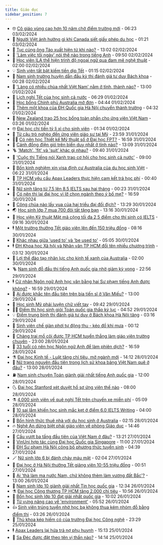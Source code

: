 ```yaml
---
title: Giáo dục
sidebar_position: 7
---
```


<!-- vnexpress-giao-duc:START -->
- 🤓 [Cô giáo vùng cao hơn 10 năm chờ điểm trường mới](https://vnexpress.net/co-giao-vung-cao-hon-10-nam-cho-diem-truong-moi-4708280.html) - 06:23 03/02/2024
- 🦆 [Người Việt ảnh hưởng gì khi Canada siết giấy phép du học](https://vnexpress.net/nguoi-viet-anh-huong-gi-khi-canada-siet-giay-phep-du-hoc-4707279.html) - 01:21 03/02/2024
- 🦩 [Tục cúng ông Táo xuất hiện từ khi nào?](https://vnexpress.net/tuc-cung-ong-tao-xuat-hien-tu-khi-nao-4708122.html) - 13:02 02/02/2024
- 🌮 [&#39;Làm việc tối ngày&#39; nói thế nào trong tiếng Anh](https://vnexpress.net/lam-viec-toi-ngay-noi-the-nao-trong-tieng-anh-4708119.html) - 09:50 02/02/2024
- 🔭 [Học viên ILA thể hiện trình độ ngoại ngữ qua đam mê nghệ thuật](https://vnexpress.net/hoc-vien-ila-the-hien-trinh-do-ngoai-ngu-qua-dam-me-nghe-thuat-4707877.html) - 02:00 02/02/2024
- 💡 [Sinh viên tất bật kiếm tiền dịp Tết](https://vnexpress.net/sinh-vien-tat-bat-kiem-tien-dip-tet-4707732.html) - 01:15 02/02/2024
- 🥰 [Nam sinh trường huyện dẫn đầu kỳ thi đánh giá tư duy Bách khoa](https://vnexpress.net/nam-sinh-truong-huyen-dan-dau-ky-thi-danh-gia-tu-duy-bach-khoa-4707291.html) - 00:28 02/02/2024
- 🐲 [&#39;Làng có nhiều chùa nhất Việt Nam&#39; nằm ở tỉnh, thành nào?](https://vnexpress.net/lang-co-nhieu-chua-nhat-viet-nam-nam-o-tinh-thanh-nao-4707734.html) - 13:00 01/02/2024
- 🦒 [Lịch nghỉ Tết của học sinh cả nước](https://vnexpress.net/lich-nghi-tet-cua-hoc-sinh-ca-nuoc-4707476.html) - 06:29 01/02/2024
- 🦆 [Học bổng Chính phủ Australia mở đơn](https://vnexpress.net/hoc-bong-chinh-phu-australia-mo-don-4707518.html) - 04:44 01/02/2024
- 🧰 [Thêm một khoa của ĐH Quốc gia Hà Nội chuyển thành trường](https://vnexpress.net/them-mot-khoa-cua-dh-quoc-gia-ha-noi-chuyen-thanh-truong-4707526.html) - 04:32 01/02/2024
- 🐘 [New Zealand trao 25 học bổng toàn phần cho ứng viên Việt Nam](https://vnexpress.net/new-zealand-trao-25-hoc-bong-toan-phan-cho-ung-vien-viet-nam-4707406.html) - 03:26 01/02/2024
- 🤓 [Đại học chi tiền tỷ lì xì cho sinh viên](https://vnexpress.net/dai-hoc-chi-tien-ty-li-xi-cho-sinh-vien-4706880.html) - 01:34 01/02/2024
- 🧰 [Từ cậu trò nghèo đến ứng viên giáo sư tại Mỹ](https://vnexpress.net/tu-cau-tro-ngheo-den-ung-vien-giao-su-tai-my-4707337.html) - 23:59 31/01/2024
- 🧑‍💻 [Có nên học Thiết kế Mỹ thuật số ở Đại học FPT?](https://vnexpress.net/co-nen-hoc-thiet-ke-my-thuat-so-o-dai-hoc-fpt-4707166.html) - 16:59 31/01/2024
- 🫶 [Cánh đồng điện gió trên biển duy nhất ở tỉnh nào?](https://vnexpress.net/canh-dong-dien-gio-tren-bien-duy-nhat-o-tinh-nao-4707150.html) - 13:09 31/01/2024
- 🪜 [&#39;Match&#39;, &#39;fit&#39; và &#39;suit&#39; khác gì nhau?](https://vnexpress.net/match-fit-va-suit-khac-gi-nhau-4707323.html) - 09:40 31/01/2024
- 🎊 [&#39;Cuộc thi Tiếng nói Xanh trao cơ hội cho học sinh cả nước&#39;](https://vnexpress.net/cuoc-thi-tieng-noi-xanh-trao-co-hoi-cho-hoc-sinh-ca-nuoc-4707284.html) - 09:00 31/01/2024
- 🧐 [Bốn kinh nghiệm xin visa định cư Australia của du học sinh Việt](https://vnexpress.net/bon-kinh-nghiem-xin-visa-dinh-cu-australia-cua-du-hoc-sinh-viet-4705131.html) - 06:22 31/01/2024
- 🌈 [TP HCM yêu cầu Apax Leaders thực hiện cam kết trả học phí](https://vnexpress.net/tp-hcm-yeu-cau-apax-leaders-thuc-hien-cam-ket-tra-hoc-phi-4707014.html) - 00:40 31/01/2024
- 🥰 [Nữ sinh tăng từ 7.5 lên 8.5 IELTS sau hai tháng](https://vnexpress.net/nu-sinh-tang-tu-7-5-len-8-5-ielts-sau-hai-thang-4706660.html) - 00:23 31/01/2024
- 🎡 [Có nên thi lại đại học vì lỡ chọn ngành theo ý bố mẹ?](https://vnexpress.net/co-nen-thi-lai-dai-hoc-vi-lo-chon-nganh-theo-y-bo-me-4704660.html) - 16:59 30/01/2024
- 🎊 [Công chúa nào lấy vua của hai triều đại đối địch?](https://vnexpress.net/cong-chua-nao-lay-vua-cua-hai-trieu-dai-doi-dich-4706831.html) - 13:29 30/01/2024
- 🌏 [Học sinh lớp 7 mua 700 đôi tất tặng bạn](https://vnexpress.net/hoc-sinh-lop-7-mua-700-doi-tat-tang-ban-4706643.html) - 13:16 30/01/2024
- 🥸 [Học viện Kỹ thuật Mật mã cộng tối đa 2,5 điểm cho thí sinh có IELTS](https://vnexpress.net/hoc-vien-ky-thuat-mat-ma-cong-toi-da-2-5-diem-cho-thi-sinh-co-ielts-4706865.html) - 09:16 30/01/2024
- 🕴 [Một trường thưởng Tết giáo viên lên đến 150 triệu đồng](https://vnexpress.net/mot-truong-thuong-tet-giao-vien-len-den-150-trieu-dong-4706815.html) - 08:16 30/01/2024
- 💂 [Khác nhau giữa &#39;used to&#39; và &#39;be used to&#39;](https://vnexpress.net/khac-nhau-giua-used-to-va-be-used-to-4706762.html) - 05:05 30/01/2024
- 🕴 [ĐH Khoa học Xã hội và Nhân văn TP HCM đổi tên nhiều chương trình](https://vnexpress.net/dh-khoa-hoc-xa-hoi-va-nhan-van-tp-hcm-doi-ten-nhieu-chuong-trinh-4706565.html) - 03:12 30/01/2024
- 🌋 [Lợi thế đào tạo nhân lực cho kinh tế xanh của Australia](https://vnexpress.net/loi-the-dao-tao-nhan-luc-cho-kinh-te-xanh-cua-australia-4706615.html) - 02:00 30/01/2024
- 🪜 [Nam sinh đỗ đầu thi tiếng Anh quốc gia nhờ giảm kỳ vọng](https://vnexpress.net/nam-sinh-do-dau-thi-tieng-anh-quoc-gia-nho-giam-ky-vong-4706438.html) - 22:56 29/01/2024
- 🕴 [Cử nhân Ngôn ngữ Anh học văn bằng hai Sư phạm tiếng Anh được không?](https://vnexpress.net/cu-nhan-ngon-ngu-anh-hoc-van-bang-hai-su-pham-tieng-anh-duoc-khong-4705079.html) - 16:59 29/01/2024
- 🎃 [Ai được khắc tên đầu tiên trên bia tiến sĩ ở Văn Miếu?](https://vnexpress.net/ai-duoc-khac-ten-dau-tien-tren-bia-tien-si-o-van-mieu-4706500.html) - 13:00 29/01/2024
- 🦏 [Học sinh Mỹ phải luyện chữ viết tay](https://vnexpress.net/hoc-sinh-my-phai-luyen-chu-viet-tay-4706235.html) - 09:42 29/01/2024
- 🧑‍🏫 [Điểm thi học sinh giỏi Toán quốc gia thấp kỷ lục](https://vnexpress.net/diem-thi-hoc-sinh-gioi-toan-quoc-gia-thap-ky-luc-4706102.html) - 04:52 29/01/2024
- 💡 [Điểm trung bình thi đánh giá tư duy ở Bách khoa Hà Nội tăng](https://vnexpress.net/diem-trung-binh-thi-danh-gia-tu-duy-o-bach-khoa-ha-noi-tang-4706233.html) - 03:16 29/01/2024
- 🐎 [Sinh viên chế giàn phơi tự động thu - kéo đồ khi mưa](https://vnexpress.net/sinh-vien-che-gian-phoi-tu-dong-thu-keo-do-khi-mua-4705878.html) - 00:12 29/01/2024
- 🧰 [Chàng trai mồ côi được TP HCM tuyển thẳng làm giáo viên trường chuyên](https://vnexpress.net/chang-trai-mo-coi-duoc-tp-hcm-tuyen-thang-lam-giao-vien-truong-chuyen-4706097.html) - 23:00 28/01/2024
- 🙉 [33 tuổi có nên học Ngôn ngữ Anh để làm phiên dịch?](https://vnexpress.net/33-tuoi-co-nen-hoc-ngon-ngu-anh-de-lam-phien-dich-4706065.html) - 16:59 28/01/2024
- ⚗️ [Đại học Kinh tế - Luật tăng chỉ tiêu, mở ngành mới](https://vnexpress.net/dai-hoc-kinh-te-luat-tang-chi-tieu-mo-nganh-moi-4706088.html) - 14:12 28/01/2024
- 🌝 [Nữ trạng nguyên đầu tiên trong lịch sử khoa bảng Việt Nam quê ở đâu?](https://vnexpress.net/nu-trang-nguyen-dau-tien-trong-lich-su-khoa-bang-viet-nam-que-o-dau-4705920.html) - 13:00 28/01/2024
- ⛽️ [Nam sinh chuyên Toán giành giải nhất tiếng Anh quốc gia](https://vnexpress.net/nam-sinh-chuyen-toan-gianh-giai-nhat-tieng-anh-quoc-gia-4706013.html) - 12:00 28/01/2024
- 🌜 [Đại học Stanford xét duyệt hồ sơ ứng viên thế nào](https://vnexpress.net/dai-hoc-stanford-xet-duyet-ho-so-ung-vien-the-nao-4705662.html) - 08:00 28/01/2024
- ⚗️ [4.000 sinh viên về quê nghỉ Tết trên chuyến xe miễn phí](https://vnexpress.net/4-000-sinh-vien-ve-que-nghi-tet-tren-chuyen-xe-mien-phi-4706008.html) - 05:09 28/01/2024
- 🧰 [10 sai lầm khiến học sinh mắc kẹt ở điểm 6.0 IELTS Writing](https://vnexpress.net/10-sai-lam-khien-hoc-sinh-mac-ket-o-diem-6-0-ielts-writing-4705866.html) - 04:00 28/01/2024
- 🤗 [Bốn hình thức thuê nhà với du học sinh ở Australia](https://vnexpress.net/bon-hinh-thuc-thue-nha-voi-du-hoc-sinh-o-australia-4705411.html) - 02:15 28/01/2024
- 🔥 [Nghệ An dừng biệt phái giáo viên về phòng Giáo dục](https://vnexpress.net/nghe-an-dung-biet-phai-giao-vien-ve-phong-giao-duc-4705812.html) - 14:46 27/01/2024
- 💪 [Cầu vượt ba tầng đầu tiên của Việt Nam ở đâu?](https://vnexpress.net/cau-vuot-ba-tang-dau-tien-cua-viet-nam-o-dau-4705867.html) - 13:21 27/01/2024
- 💂 [VinUni hợp tác cùng Đại học Quốc gia Singapore](https://vnexpress.net/vinuni-hop-tac-cung-dai-hoc-quoc-gia-singapore-4705888.html) - 11:00 27/01/2024
- 🌮 [ĐH Sư phạm Hà Nội công bố phương thức tuyển sinh](https://vnexpress.net/dh-su-pham-ha-noi-cong-bo-phuong-thuc-tuyen-sinh-4705747.html) - 04:39 27/01/2024
- 🪄 [Nữ sinh lớp 6 bị đánh chảy máu mặt](https://vnexpress.net/nu-sinh-lop-6-bi-danh-chay-mau-mat-4705714.html) - 02:04 27/01/2024
- 🎡 [Đại học ở Hà Nội thưởng Tết giảng viên 10-55 triệu đồng](https://vnexpress.net/dai-hoc-o-ha-noi-thuong-tet-giang-vien-10-55-trieu-dong-4705608.html) - 00:51 27/01/2024
- 🌈 [Ai &#39;thà làm ma nước Nam, chứ không thèm làm vương đất Bắc&#39;?](https://vnexpress.net/ai-tha-lam-ma-nuoc-nam-chu-khong-them-lam-vuong-dat-bac-4705603.html) - 13:00 26/01/2024
- 🎊 [Nam sinh lớp 10 giành giải nhất Tin học quốc gia](https://vnexpress.net/nam-sinh-lop-10-gianh-giai-nhat-tin-hoc-quoc-gia-4705508.html) - 12:34 26/01/2024
- ⚗️ [Đại học Công thương TP HCM tăng 2.000 chỉ tiêu](https://vnexpress.net/dai-hoc-cong-thuong-tp-hcm-tang-2-000-chi-tieu-4704627.html) - 10:56 26/01/2024
- 🌁 [Bốn học sinh lớp 10 đạt giải nhất quốc gia](https://vnexpress.net/bon-hoc-sinh-lop-10-dat-giai-nhat-quoc-gia-4705350.html) - 10:02 26/01/2024
- 🦏 [Từ vựng nâng cao về &#39;environment&#39;](https://vnexpress.net/tu-vung-nang-cao-ve-environment-4704601.html) - 05:52 26/01/2024
- 👍 [Sinh viên trúng tuyển nhờ học bạ không thua kém nhóm đỗ bằng điểm thi](https://vnexpress.net/sinh-vien-trung-tuyen-nho-hoc-ba-khong-thua-kem-nhom-do-bang-diem-thi-4704983.html) - 03:26 26/01/2024
- 🌈 [Thủ khoa kép hiếm có của trường Đại học Công nghệ](https://vnexpress.net/thu-khoa-kep-hiem-co-cua-truong-dai-hoc-cong-nghe-4705082.html) - 23:29 25/01/2024
- 🕴 [Apax Leaders lại hứa trả nợ phụ huynh](https://vnexpress.net/apax-leaders-lai-hua-tra-no-phu-huynh-4705224.html) - 15:13 25/01/2024
- 🧰 [Sa Đéc được đặt theo tên vị thần nào?](https://vnexpress.net/sa-dec-duoc-dat-theo-ten-vi-than-nao-4705192.html) - 14:14 25/01/2024<!-- vnexpress-giao-duc:END -->
